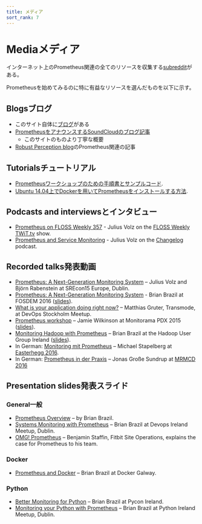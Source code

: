 ```yaml
---
title: メディア
sort_rank: 7
---
```


# <span class="anchor-text-supplement">Media</span>メディア

インターネット上のPrometheus関連の全てのリソースを収集する[subreddit](https://www.reddit.com/r/prometheusmonitoring)がある。

Prometheusを始めてみるのに特に有益なリソースを選んだものを以下に示す。

## <span class="anchor-text-supplement">Blogs</span>ブログ

* このサイト自体に[ブログ](/blog/)がある
* [PrometheusをアナウンスするSoundCloudのブログ記事](https://developers.soundcloud.com/blog/prometheus-monitoring-at-soundcloud)
  - このサイトのものより丁寧な概要
* [Robust Perception blog](https://www.robustperception.io/tag/prometheus/)のPrometheus関連の記事

## <span class="anchor-text-supplement">Tutorials</span>チュートリアル

* [Prometheusワークショップのための手順書とサンプルコード](https://github.com/juliusv/prometheus_workshop).
* [Ubuntu 14.04上でDockerを用いてPrometheusをインストールする方法](https://www.digitalocean.com/community/tutorials/how-to-install-prometheus-using-docker-on-ubuntu-14-04).

## Podcast<span class="anchor-text-supplement">s and interviews</span>とインタビュー

* [Prometheus on FLOSS Weekly 357](https://twit.tv/shows/floss-weekly/episodes/357) - Julius Volz on the [FLOSS Weekly TWiT.tv](https://twit.tv/shows/floss-weekly/) show.
* [Prometheus and Service Monitoring](https://changelog.com/168/) - Julius Volz on the [Changelog](https://changelog.com/) podcast.

## <span class="anchor-text-supplement">Recorded talks</span>発表動画

* [Prometheus: A Next-Generation Monitoring System](https://www.usenix.org/conference/srecon15europe/program/presentation/rabenstein) – Julius Volz and Björn Rabenstein at SREcon15 Europe, Dublin.
* [Prometheus: A Next-Generation Monitoring System](https://www.youtube.com/watch?v=cwRmXqXKGtk) - Brian Brazil at FOSDEM 2016 ([slides](http://www.slideshare.net/brianbrazil/prometheus-a-next-generation-monitoring-system-fosdem-2016)).
* [What is your application doing right now?](http://youtu.be/Z0LlilNpX1U) – Matthias Gruter, Transmode, at DevOps Stockholm Meetup.
* [Prometheus workshop](https://vimeo.com/131581353) – Jamie Wilkinson at Monitorama PDX 2015 ([slides](https://docs.google.com/presentation/d/1X1rKozAUuF2MVc1YXElFWq9wkcWv3Axdldl8LOH9Vik/edit)).
* [Monitoring Hadoop with Prometheus](https://www.youtube.com/watch?v=qs2sqOLNGtw) – Brian Brazil at the Hadoop User Group Ireland ([slides](http://www.slideshare.net/brianbrazil/monitoring-hadoop-with-prometheus-hadoop-user-group-ireland-december-2015)).
* In German: [Monitoring mit Prometheus](https://media.ccc.de/v/eh16-43-monitoring_mit_prometheus#video&t=2804) – Michael Stapelberg at [Easterhegg 2016](https://eh16.easterhegg.eu/).
* In German: [Prometheus in der Praxis](https://media.ccc.de/v/MRMCD16-7754-prometheus_in_der_praxis) – Jonas Große Sundrup at [MRMCD 2016](https://2016.mrmcd.net/en/)

## <span class="anchor-text-supplement">Presentation slides</span>発表スライド

### <span class="anchor-text-supplement">General</span>一般

* [Prometheus Overview](http://www.slideshare.net/brianbrazil/prometheus-overview) – by Brian Brazil.
* [Systems Monitoring with Prometheus](http://www.slideshare.net/brianbrazil/devops-ireland-systems-monitoring-with-prometheus) – Brian Brazil at Devops Ireland Meetup, Dublin.
* [OMG! Prometheus](https://www.dropbox.com/s/0l7kxhjqjbabtb0/prometheus%20site-ops%20preso.pdf?dl=0) – Benjamin Staffin, Fitbit Site Operations, explains the case for Prometheus to his team.

### Docker

* [Prometheus and Docker](http://www.slideshare.net/brianbrazil/prometheus-and-docker-docker-galway-november-2015) – Brian Brazil at Docker Galway.

### Python

* [Better Monitoring for Python](http://www.slideshare.net/brianbrazil/better-monitoring-for-python-inclusive-monitoring-with-prometheus-pycon-ireland-lightning-talk) – Brian Brazil at Pycon Ireland.
* [Monitoring your Python with Prometheus](http://www.slideshare.net/brianbrazil/python-ireland-monitoring-your-python-with-prometheus) – Brian Brazil at Python Ireland Meetup, Dublin.
